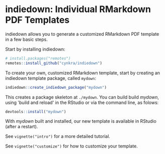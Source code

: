 # indiedown: Individual RMarkdown PDF Templates

indiedown allows you to generate a customized RMarkdown PDF template in a few basic steps.

Start by installing indiedown:

```r
# install.packages("remotes")
remotes::install_github("cynkra/indiedown")
```

To create your own, customized RMarkdown template, start by creating an indiedown template package, called `mydown`:

```r
indiedown::create_indiedown_package("mydown")
```

This creates a package skeleton at `./mydown`. You can build build *mydown*, using 'build and reload' in the RStudio or via the command line, as folows:

```r
devtools::install("mydown")
```

With *mydown* built and installed, our new template is available in RStudio (after a restart).

See `vignette("intro")` for a more detailed tutorial.

See `vignette("customize")` for how to customize your template.

